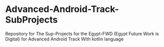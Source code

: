 # Advanced-Android-Track-SubProjects
Repository for The Sup-Projects for the Egypt-FWD (Egypt Future Work is Digital) for Advanced Android Track With kotlin language

